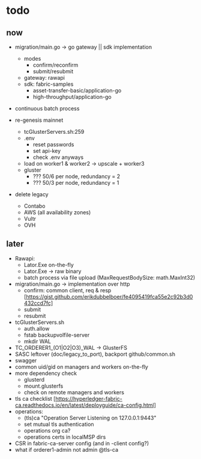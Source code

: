 # todo

## now

* migration/main.go -> go gateway || sdk implementation
  * modes
    * confirm/reconfirm
    * submit/resubmit
  * gateway: rawapi
  * sdk: fabric-samples
    * asset-transfer-basic/application-go
    * high-throughput/application-go
* continuous batch process
* re-genesis mainnet
  * tcGlusterServers.sh:259
  * .env
    * reset passwords
    * set api-key
    * check .env anyways
  * load on worker1 & worker2 -> upscale + worker3
  * gluster
    * ??? 50/6 per node, redundancy = 2
    * ??? 50/3 per node, redundancy = 1

* delete legacy
  * Contabo
  * AWS (all availability zones)
  * Vultr
  * OVH

## later

* Rawapi:
  * Lator.Exe on-the-fly
  * Lator.Exe -> raw binary
  * batch process via file upload (MaxRequestBodySize: math.MaxInt32)
* migration/main.go -> implementation over http
  * confirm: common client, req & resp [https://gist.github.com/erikdubbelboer/fe4095419fca55e2c92b3d0432ccd7fc]
  * submit
  * resubmit
* tcGlusterServers.sh
  * auth.allow
  * fstab backupvolfile-server
  * mkdir WAL
* TC_ORDERER1_(O1|O2|O3)_WAL -> GlusterFS
* SASC leftover (doc/legacy_to_port), backport github/common.sh
* swagger
* common uid/gid on managers and workers on-the-fly
* more dependency check
  * glusterd
  * mount.glusterfs
  * check on remote managers and workers
* tls ca checklist [https://hyperledger-fabric-ca.readthedocs.io/en/latest/deployguide/ca-config.html]
* operations:
  * (tls)ca "Operation Server Listening on 127.0.0.1:9443"
  * set mutual tls authentication
  * operations org ca?
  * operations certs in localMSP dirs
* CSR in fabric-ca-server config (and in -client config?)
* what if orderer1-admin not admin @tls-ca
